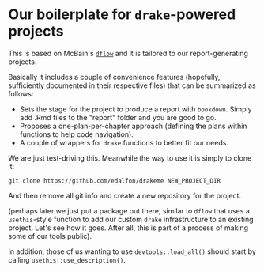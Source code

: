 # Our boilerplate for `drake`-powered projects

This is based on McBain's [`dflow`](https://github.com/MilesMcBain/dflow)
and it is tailored to our report-generating projects.

Basically it includes a couple of convenience features (hopefully, sufficiently
documented in their respective files) that can be summarized as follows:

- Sets the stage for the project to produce a report with `bookdown`. 
  Simply add .Rmd files to the "report" folder and you are good to go.
- Proposes a one-plan-per-chapter approach (defining the plans within functions 
  to help code navigation).
- A couple of wrappers for `drake` functions to better fit our needs.

We are just test-driving this. Meanwhile the way to use it is simply to 
clone it:

`
git clone https://github.com/edalfon/drakeme NEW_PROJECT_DIR
`

And then remove all git info and create a new repository for the project.

(perhaps later we just put a package out there, similar to `dflow` that 
uses a `usethis`-style function to add our custom `drake` infrastructure to 
an existing project. Let's see how it goes. After all, this is part of a 
process of making some of our tools public).

In addition, those of us wanting to use `devtools::load_all()` should
start by calling `usethis::use_description()`.
